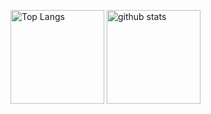 <p align="left"> 
  <img alt="Top Langs" height="150px" src="https://github-readme-stats.vercel.app/api/top-langs/?username={ItoSeiy}&layout=compact&show_icons=true&theme=dark" />
  <img alt="github stats" height="150px" src="https://github-readme-stats.vercel.app/api?username={ItoSeiy}&theme=dark&show_icons=ture" />
</p>
